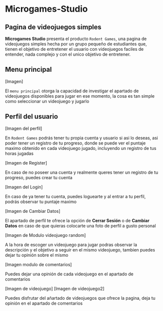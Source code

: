 # Microgames-Studio

## Pagina de videojuegos simples

**Microgames Studio** presenta el producto 
`Rodent Games`, una pagina de videojuegos 
simples hecha por un grupo pequeño de 
estudiantes que, tienen el objetivo de 
entretener el usuario con videojuegos faciles 
de entender, nada complejo y con el unico 
objetivo de entretener.

## Menu principal

[Imagen]

El `menu principal` otorga la capacidad de 
investigar el apartado de videojuegos 
disponibles para jugar en ese momento, la 
cosa es tan simple como seleccionar un 
videojuego y jugarlo

## Perfil del usuario

[Imagen del perfil]

En `Rodent Games` podrás tener tu propia 
cuenta y usuario si asi lo deseas, asi poder 
tener un registro de tu progreso, donde se 
puede ver el puntaje maximo obtenido en cada 
videojuego jugado, incluyendo un registro de 
tus horas jugadas

[Imagen de Register]

En caso de no poseer una cuenta y realmente 
queres tener un registro de tu progreso, 
puedes crear tu cuenta

[Imagen del Login]

En caso de ya tener tu cuenta, puedes 
loguearte y al entrar a tu perfil, podrás 
observar tu puntaje maximo

[Imagen de Cambiar Datos]

El apartado de perfil te ofrece la opción de 
**Cerrar Sesión** o de **Cambiar Datos** en 
caso de que quieras colocarte una foto de 
perfil a gusto personal 

[Imagen de Modulo videojuego random]

A la hora de escoger un videojuego para jugar 
podras observar la descripción y el objetivo 
a seguir en el mismo videojuego, tambien 
puedes dejar tu opinión sobre el mismo

[Imagen modulo de comentarios]

Puedes dejar una opinión de cada videojuego 
en el apartado de comentarios

[Imagen de videojuego]
[Imagen de videojuego2]

Puedes disfrutar del añartado de videojuegos 
que ofrece la pagina, deja tu opinión en el 
apartado de comentarios

